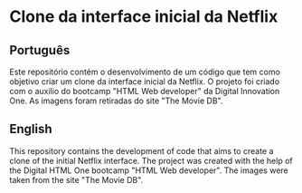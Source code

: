 # Clone da interface inicial da Netflix

## Português
Este repositório contém o desenvolvimento de um código que tem como objetivo criar um clone da interface inicial da Netflix. O projeto foi criado com o auxilio do bootcamp "HTML Web developer" da Digital Innovation One. As imagens foram retiradas do site "The Movie DB".

## English
This repository contains the development of code that aims to create a clone of the initial Netflix interface. The project was created with the help of the Digital HTML One bootcamp "HTML Web developer". The images were taken from the site "The Movie DB".